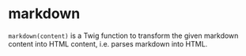 # markdown

`markdown(content)` is a Twig function to transform the given markdown content into HTML content, i.e. parses markdown
into HTML.
